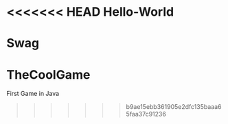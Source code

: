<<<<<<< HEAD
Hello-World
===========

Swag
=======
TheCoolGame
===========

First Game in Java
>>>>>>> b9ae15ebb361905e2dfc135baaa65faa37c91236
